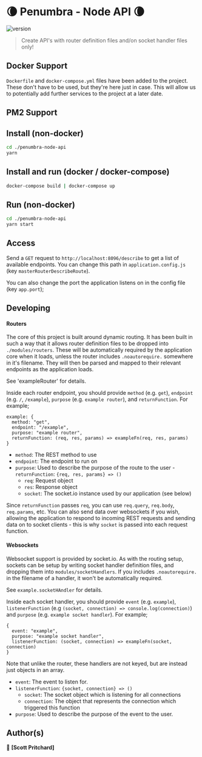 # 🌘 Penumbra - Node API 🌘
![version](https://img.shields.io/badge/version-0.0.1-blue.svg?cacheSeconds=2592000)

> Create API's with router definition files and/on socket handler files only!

## Docker Support
`Dockerfile` and `docker-compose.yml` files have been added to the project. These don't have to be used, but they're here just in case. This will allow us to potentially add further services to the project at a later date.

## PM2 Support
##

## Install (non-docker)

```sh
cd ./penumbra-node-api
yarn
```

## Install and run (docker / docker-compose)

```sh
docker-compose build | docker-compose up
```

## Run (non-docker)

```sh
cd ./penumbra-node-api
yarn start
```

## Access
Send a `GET` request to `http://localhost:8096/describe` to get a list of available endpoints. You can change this path in `application.config.js` (key `masterRouterDescribeRoute`).

You can also change the port the application listens on in the config file (key `app.port`);

## Developing

#### Routers

The core of this project is built around dynamic routing. It has been built in such a way that it allows router definition files to be dropped into `./modules/routers`. These will be automatically required by the application core when it loads, unless the router includes `.noautorequire.` somewhere in it's filename. They will then be parsed and mapped to their relevant endpoints as the application loads.

See 'exampleRouter' for details.

Inside each router endpoint, you should provide `method` (e.g. `get`), `endpoint` (e.g. `/`, `/example`), `purpose` (e.g. `example router`), and `returnFunction`. For example;

    example: {
      method: "get",
      endpoint: "/example",
      purpose: "example router",
      returnFunction: (req, res, params) => exampleFn(req, res, params)
    }

- `method`: The REST method to use
- `endpoint`: The endpoint to run on
- `purpose`: Used to describe the purpose of the route to the user
  -`returnFunction`: `{req, res, params} => ()`
    - `req`: Request object
    - `res`: Response object
    - `socket`: The socket.io instance used by our application (see below)

Since `returnFunction` passes `req`, you can use `req.query`, `req.body`, `req.params`, etc. You can also send data over websockets if you wish, allowing the application to respond to incoming REST requests and sending data on to socket clients - this is why `socket` is passed into each request function.

#### Websockets

Websocket support is provided by socket.io. As with the routing setup, sockets can be setup by writing socket handler definition files, and dropping them into `modules/socketHandlers`. If you includes `.noautorequire.` in the filename of a handler, it won't be automatically required.

See `example.socketHAndler` for details.

Inside each socket handler, you should provide `event` (e.g. `example`), `listenerFunction` (e.g `(socket, connection) => console.log(connection)`) and `purpose` (e.g. `example socket handler`). For example;

    {
      event: "example",
      purpose: "example socket handler",
      listenerFunction: (socket, connection) => exampleFn(socket, connection)
    }

Note that unlike the router, these handlers are not keyed, but are instead just objects in an array.

 - `event`: The event to listen for.
 - `listenerFunction`: `{socket, connection} => ()`
   - `socket`: The socket object which is listening for all connections
   - `connection`: The object that represents the connection which triggered this function
 - `purpose`: Used to describe the purpose of the event to the user.

## Author(s)

👤 **[Scott Pritchard]**